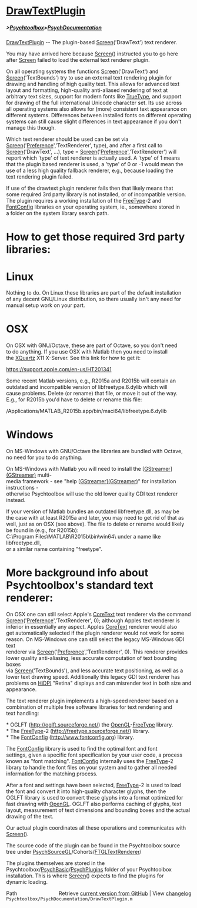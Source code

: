# [DrawTextPlugin](DrawTextPlugin)
##### >[Psychtoolbox](Psychtoolbox)>[PsychDocumentation](PsychDocumentation)

[DrawTextPlugin](DrawTextPlugin) -- The plugin-based [Screen](Screen)('DrawText') text renderer.  
  
You may have arrived here because [Screen](Screen)() instructed you to go here  
after [Screen](Screen) failed to load the external text renderer plugin.  
  
On all operating systems the functions [Screen](Screen)('DrawText') and  
[Screen](Screen)('TextBounds') try to use an external text rendering plugin for  
drawing and handling of high quality text. This allows for advanced text  
layout and formatting, high-quality anti-aliased rendering of text at  
arbitrary text sizes, support for modern fonts like [TrueType](TrueType), and support  
for drawing of the full international Unicode character set. Its use across  
all operating systems also allows for (more) consistent text appearance on  
different systems. Differences between installed fonts on different operating  
systems can still cause slight differences in text appearance if you don't  
manage this though.  
  
Which text renderer should be used can be set via  
[Screen](Screen)('[Preference](Preference)','TextRenderer', type), and after a first call to  
[Screen](Screen)('DrawText', ...), type = [Screen](Screen)('[Preference](Preference)','TextRenderer') will  
report which 'type' of text renderer is actually used. A 'type' of 1 means  
that the plugin based renderer is used, a 'type' of 0 or -1 would mean the  
use of a less high quality fallback renderer, e.g., because loading the  
text rendering plugin failed.  
  
If use of the drawtext plugin renderer fails then that likely means that  
some required 3rd party library is not installed, or of incompatible version.  
The plugin requires a working installation of the [FreeType](FreeType)-2 and  
[FontConfig](FontConfig) libraries on your operating system, ie., somewhere stored in  
a folder on the system library search path.  
  
How to get those required 3rd party libraries:  
==============================================  
  
# Linux  
  
Nothing to do. On Linux these libraries are part of the default installation  
of any decent GNU/Linux distribution, so there usually isn't any need for  
manual setup work on your part.  
  
# OSX  
  
On OSX with GNU/Octave, these are part of Octave, so you don't need  
to do anything. If you use OSX with Matlab then you need to install  
the [XQuartz](XQuartz) X11 X-Server. See this link for how to get it:  
  
https://support.apple.com/en-us/HT201341  
  
Some recent Matlab versions, e.g., R2015a and R2015b will contain an  
outdated and incompatible version of libfreetype.6.dylib which will  
cause problems. Delete (or rename) that file, or move it out of the way.  
E.g., for R2015b you'd have to delete or rename this file:  
  
/Applications/MATLAB\_R2015b.app/bin/maci64/libfreetype.6.dylib  
  
# Windows  
  
On MS-Windows with GNU/Octave the libraries are bundled with Octave,  
no need for you to do anything.  
  
On MS-Windows with Matlab you will need to install the [[GStreamer](GStreamer)][(GStreamer)]((GStreamer)) multi-  
media framework - see "help [[GStreamer](GStreamer)][(GStreamer)]((GStreamer))" for installation instructions -  
otherwise Psychtoolbox will use the old lower quality GDI text renderer  
instead.  
  
If your version of Matlab bundles an outdated libfreetype.dll, as may be  
the case with at least R2015a and later, you may need to get rid of that as  
well, just as on OSX (see above). The file to delete or rename would likely  
be found in (e.g., for R2015b):  
C:\Program Files\MATLAB\R2015b\bin\win64\ under a name like libfreetype.dll,  
or a similar name containing "freetype".  
  
More background info about Psychtoolbox's standard text renderer:  
=================================================================  
  
On OSX one can still select Apple's [CoreText](CoreText) text renderer via the command  
[Screen](Screen)('[Preference](Preference)','TextRenderer', 0); although Apples text renderer is  
inferior in essentially any aspect. Apples [CoreText](CoreText) renderer would also  
get automatically selected if the plugin renderer would not work for some  
reason. On MS-Windows one can still select the legacy MS-Windows GDI text  
renderer via [Screen](Screen)('[Preference](Preference)','TextRenderer', 0). This renderer provides  
lower quality anti-aliasing, less accurate computation of text bounding boxes  
via [Screen](Screen)('TextBounds'), and less accurate text positioning, as well as a  
lower text drawing speed. Additionally this legacy GDI text renderer has  
problems on [HiDPI](HiDPI) "Retina" displays and can misrender text in both size and  
appearance.  
  
The text renderer plugin implements a high-speed renderer based on a  
combination of multiple free software libraries for text rendering and  
text handling:  
  
\* OGLFT (http://oglft.sourceforge.net/) the [OpenGL](OpenGL)-[FreeType](FreeType) library.  
\* The [FreeType](FreeType)-2 (http://freetype.sourceforge.net/) library.  
\* The [FontConfig](FontConfig) (http://www.fontconfig.org) library.  
  
The [FontConfig](FontConfig) library is used to find the optimal font and font  
settings, given a specific font specification by your user code, a process  
known as "font matching". [FontConfig](FontConfig) internally uses the [FreeType](FreeType)-2  
library to handle the font files on your system and to gather all needed  
information for the matching process.  
  
After a font and settings have been selected, [FreeType](FreeType)-2 is used to load  
the font and convert it into high-quality character glyphs, then the  
OGLFT library is used to convert these glyphs into a format optimized for  
fast drawing with [OpenGL](OpenGL). OGLFT also performs caching of glyphs, text  
layout, measurement of text dimensions and bounding boxes and the actual  
drawing of the text.  
  
Our actual plugin coordinates all these operations and communicates with  
[Screen](Screen)().  
  
The source code of the plugin can be found in the Psychtoolbox source  
tree under [PsychSourceGL](PsychSourceGL)/Cohorts/[FTGLTextRenderer](FTGLTextRenderer)/  
  
The plugins themselves are stored in the  
Psychtoolbox/[PsychBasic](PsychBasic)/[PsychPlugins](PsychPlugins) folder of your Psychtoolbox  
installation. This is where [Screen](Screen)() expects to find the plugins for  
dynamic loading.  
  




<div class="code_header" style="text-align:right;">
  <span style="float:left;">Path&nbsp;&nbsp;</span> <span class="counter">Retrieve <a href=
  "https://raw.github.com/Psychtoolbox-3/Psychtoolbox-3/beta/Psychtoolbox/PsychDocumentation/DrawTextPlugin.m">current version from GitHub</a> | View <a href=
  "https://github.com/Psychtoolbox-3/Psychtoolbox-3/commits/beta/Psychtoolbox/PsychDocumentation/DrawTextPlugin.m">changelog</a></span>
</div>
<div class="code">
  <code>Psychtoolbox/PsychDocumentation/DrawTextPlugin.m</code>
</div>

